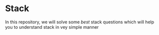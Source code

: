 # Stack
In this repository, we will solve some *best* stack questions which will help you to understand stack in vey simple manner
